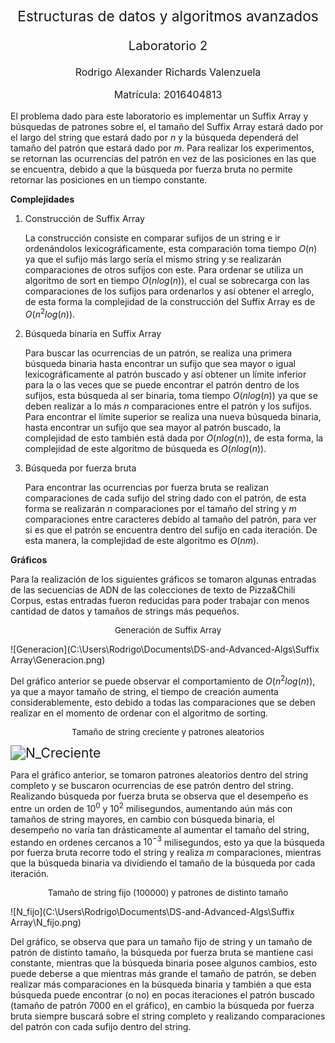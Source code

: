 <p align="center" style="font-size:17pt; font-bold:true">Estructuras de datos y algoritmos avanzados</p>
<p align="center" style="font-size:15pt; font-bold:true">Laboratorio 2</p>
<p align="center" style="font-size:12pt; font-bold:true">Rodrigo Alexander Richards Valenzuela</p>
<p align="center" style="font-size:12pt; font-bold:true">Matrícula: 2016404813</p>

El problema dado para este laboratorio es implementar un Suffix Array y búsquedas de patrones sobre el, el tamaño del Suffix Array estará dado por el largo del string que estará dado por $n$ y la búsqueda dependerá del tamaño del patrón que estará dado por $m$. Para realizar los experimentos, se retornan las ocurrencias del patrón en vez de las posiciones en las que se encuentra, debido a que la búsqueda por fuerza bruta no permite retornar las posiciones en un tiempo constante.

**Complejidades**

1. Construcción de Suffix Array

   La construcción consiste en comparar sufijos de un string e ir ordenándolos lexicográficamente, esta comparación toma tiempo $O(n)$ ya que el sufijo más largo sería el mismo string y se realizarán comparaciones de otros sufijos con este. Para ordenar se utiliza un algoritmo de sort en tiempo $O(nlog(n))$, el cual se sobrecarga con las comparaciones de los sufijos para ordenarlos y así obtener el arreglo, de esta forma la complejidad de la construcción del Suffix Array es de $O(n^2log(n))$.

2. Búsqueda binaria en Suffix Array

   Para buscar las ocurrencias de un patrón, se realiza una primera búsqueda binaria hasta encontrar un sufijo que sea mayor o igual lexicográficamente al patrón buscado y así obtener un límite inferior para la o las veces que se puede encontrar el patrón dentro de los sufijos, esta búsqueda al ser binaria, toma tiempo $O(nlog(n))$ ya que se deben realizar a lo más $n$ comparaciones entre el patrón y los sufijos. Para encontrar el límite superior se realiza una nueva búsqueda binaria, hasta encontrar un sufijo que sea mayor al patrón buscado, la complejidad de esto también está dada por $O(nlog(n))$, de esta forma, la complejidad de este algoritmo de búsqueda es $O(nlog(n))$.

3. Búsqueda por fuerza bruta

   Para encontrar las ocurrencias por fuerza bruta se realizan comparaciones de cada sufijo del string dado con el patrón, de esta forma se realizarán $n$ comparaciones por el tamaño del string y $m$ comparaciones entre caracteres debido al tamaño del patrón, para ver si es que el patrón se encuentra dentro del sufijo en cada iteración. De esta manera, la complejidad de este algoritmo es $O(nm)$.













**Gráficos**

Para la realización de los siguientes gráficos se tomaron algunas entradas de las secuencias de ADN de las colecciones de texto de Pizza&Chili Corpus, estas entradas fueron reducidas para poder trabajar con menos cantidad de datos y tamaños de strings más pequeños.

<p align="center" style="font-size:10pt; font-bold:true">Generación de Suffix Array</p>

![Generacion](C:\Users\Rodrigo\Documents\DS-and-Advanced-Algs\Suffix Array\Generacion.png)

Del gráfico anterior se puede observar el comportamiento de $O(n^2log(n))$, ya que a mayor tamaño de string, el tiempo de creación aumenta considerablemente, esto debido a todas las comparaciones que se deben realizar en el momento de ordenar con el algoritmo de sorting.

<p align="center" style="font-size:10pt; font-bold:true">Tamaño de string creciente y patrones aleatorios</p>

<img src="C:\Users\Rodrigo\Documents\DS-and-Advanced-Algs\Suffix Array\N_Creciente.png" alt="N_Creciente" style="zoom:150%;" />

Para el gráfico anterior, se tomaron patrones aleatorios dentro del string completo y se buscaron ocurrencias de ese patrón dentro del string. Realizando búsqueda por fuerza bruta se observa que el desempeño es entre un orden de $10^0$ y $10^2$ milisegundos, aumentando aún más con tamaños de string mayores, en cambio con búsqueda binaria, el desempeño no varía tan drásticamente al aumentar el tamaño del string, estando en ordenes cercanos a $10^{-3}$ milisegundos, esto ya que la búsqueda por fuerza bruta recorre todo el string y realiza $m$ comparaciones, mientras que la búsqueda binaria va dividiendo el tamaño de la búsqueda por cada iteración. 







<p align="center" style="font-size:10pt; font-bold:true">Tamaño de string fijo (100000) y patrones de distinto tamaño</p>

![N_fijo](C:\Users\Rodrigo\Documents\DS-and-Advanced-Algs\Suffix Array\N_fijo.png)

Del gráfico, se observa que para un tamaño fijo de string y un tamaño de patrón de distinto tamaño, la búsqueda por fuerza bruta se mantiene casi constante, mientras que la búsqueda binaria posee algunos cambios, esto puede deberse a que mientras más grande el tamaño de patrón, se deben realizar más comparaciones en la búsqueda binaria y también a que esta búsqueda puede encontrar (o no) en pocas iteraciones el patrón buscado (tamaño de patrón 7000 en el gráfico), en cambio la búsqueda por fuerza bruta siempre buscará sobre el string completo y realizando comparaciones del patrón con cada sufijo dentro del string.